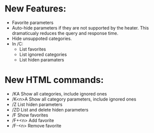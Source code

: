 
# New Features:
 - Favorite parameters
 - Auto-hide parameters if they are not supported by the heater.
   This dramaticualy reduces the query and response time.
 - Hide unsuppoted categories.
 - In /C:
   - List favorites
   - List ignored categories
   - List hiden paramaters


# New HTML commands:
- /KA     Show all categories, include ignored ones
- /K&lt;n&gt;A  Show all category parameters, include ignored ones
- /Z      List hiden parameters
- /ZD     List and delete hiden parameters
- /F      Show favorites
- /F+&lt;n&gt;  Add favorite
- /F-&lt;n&gt;  Remove favorite
